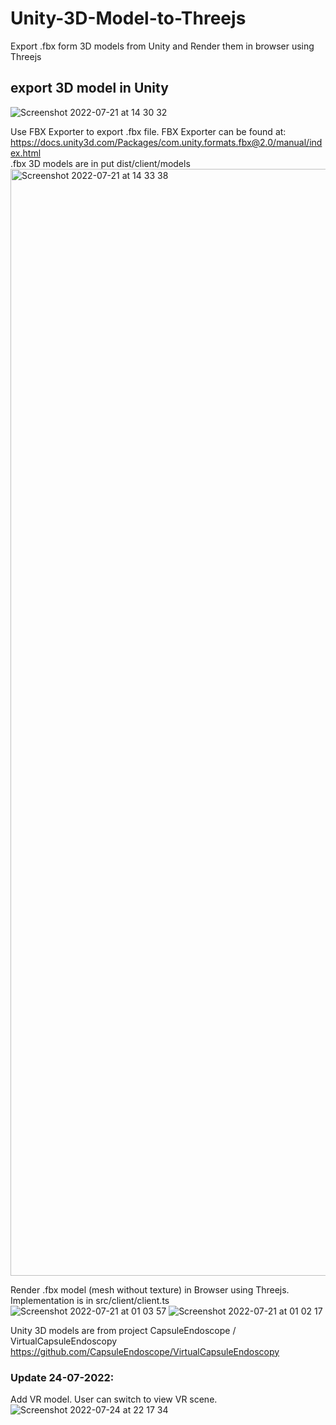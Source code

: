 # Unity-3D-Model-to-Threejs
Export .fbx form 3D models from Unity and Render them in browser using Threejs

## export 3D model in Unity
![Screenshot 2022-07-21 at 14 30 32](https://user-images.githubusercontent.com/105564219/180226019-c3a50c73-038e-42a4-ad59-a4eabab28b5e.png)

Use FBX Exporter to export .fbx file. 
FBX Exporter can be found at:
https://docs.unity3d.com/Packages/com.unity.formats.fbx@2.0/manual/index.html
<br> .fbx 3D models are in put dist/client/models
<img width="1771" alt="Screenshot 2022-07-21 at 14 33 38" src="https://user-images.githubusercontent.com/105564219/180226721-26533821-8ac2-415f-95bb-bc8a91f6121d.png">

Render .fbx model (mesh without texture) in Browser using Threejs. Implementation is in src/client/client.ts
![Screenshot 2022-07-21 at 01 03 57](https://user-images.githubusercontent.com/105564219/180227438-f9922a8a-dcf5-4789-994d-b467dac00f92.png)
![Screenshot 2022-07-21 at 01 02 17](https://user-images.githubusercontent.com/105564219/180227462-4b62ed23-f4e4-4ff6-8664-eb1082a1e186.png)

Unity 3D models are from project CapsuleEndoscope
/
VirtualCapsuleEndoscopy
https://github.com/CapsuleEndoscope/VirtualCapsuleEndoscopy


### Update 24-07-2022:
Add VR model. User can switch to view VR scene.
![Screenshot 2022-07-24 at 22 17 34](https://user-images.githubusercontent.com/105564219/180666380-86f742df-2f9b-4105-8936-981c55ce2af3.png)

